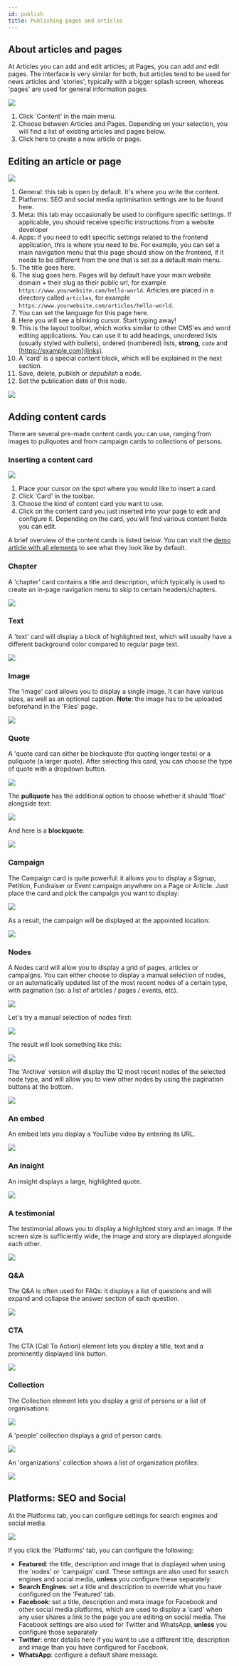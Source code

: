 ```yaml
---
id: publish
title: Publishing pages and articles
---
```


## About articles and pages

At Articles you can add and edit articles; at Pages, you can add and edit pages. The interface is very similar for both, but articles tend to be used for news articles and 'stories', typically with a bigger splash screen, whereas 'pages' are used for general information pages. 

![](https://screens.wings.dev/Screen-Shot-2020-02-23-11-46-44-1582454834.png)

1. Click 'Content' in the main menu.
2. Choose between Articles and Pages. Depending on your selection, you will find a list of existing articles and pages below.
3. Click here to create a new article or page.

## Editing an article or page

![](https://screens.wings.dev/CleanShot-2020-02-23-at-12.04.52-1582456048.png)

1. General: this tab is open by default. It's where you write the content.
2. Platforms: SEO and social media optimisation settings are to be found here.
3. Meta: this tab may occasionally be used to configure specific settings. If applicable, you should receive specific instructions from a website developer
4. Apps: if you need to edit specific settings related to the frontend application, this is where you need to be. For example, you can set a main navigation menu that this page should show on the frontend, if it needs to be different from the one that is set as a default main menu.
5. The title goes here.
6. The slug goes here. Pages will by default have your main website domain + their slug as their public url, for example `https://www.yourwebsite.com/hello-world`. Articles are placed in a directory called `articles`, for example `https://www.yourwebsite.com/articles/hello-world`.
7. You can set the language for this page here.
8. Here you will see a blinking cursor. Start typing away!
9. This is the layout toolbar, which works similar to other CMS'es and word editing applications. You can use it to add headings, unordered lists (usually styled with bullets), ordered (numbered) lists, **strong**, `code` and [https://example.com](links).
10. A 'card' is a special content block, which will be explained in the next section.
11. Save, delete, publish or _depublish_ a node.
12. Set the publication date of this node.

![](https://screens.wings.dev/Screen-Recording-2020-02-23-12-20-01-1582456809.gif)

## Adding content cards
There are several pre-made content cards you can use, ranging from images to pullquotes and from campaign cards to collections of persons.

### Inserting a content card

![](https://screens.wings.dev/Screen-Recording-2020-02-23-12-21-05-1582456877.gif)

1. Place your cursor on the spot where you would like to insert a card. 
2. Click 'Card' in the toolbar.
3. Choose the kind of content card you want to use.
4. Click on the content card you just inserted into your page to edit and configure it. Depending on the card, you will find various content fields you can edit.

A brief overview of the content cards is listed below. You can visit the [demo article with all elements](https://demo.wings.dev/articles/all-elements) to see what they look like by default.

### Chapter
A 'chapter' card contains a title and description, which typically is used to create an in-page navigation menu to skip to certain headers/chapters.

![](https://screens.wings.dev/CleanShot-2020-02-23-at-12.30.29-1582457439.png)

### Text 
A 'text' card will display a block of highlighted text, which will usually have a different background color compared to regular page text.

![](https://screens.wings.dev/CleanShot-2020-02-23-at-23.02.27-1582495359.png)

### Image
The 'image' card allows you to display a single image. It can have various sizes, as well as an optional caption. **Note**: the image has to be uploaded beforehand in the 'Files' page. 

![](https://screens.wings.dev/CleanShot-2020-02-23-at-12.32.44-1582457575.png)

### Quote
A 'quote card can either be blockquote (for quoting longer texts) or a pullquote (a larger quote). After selecting this card, you can choose the type of quote with a dropdown button. 

![](https://screens.wings.dev/CleanShot-2020-02-23-at-14.45.16-1582465527.png)

The **pullquote** has the additional option to choose whether it should 'float' alongside text:

![](https://screens.wings.dev/CleanShot-2020-02-23-at-14.48.17-1582465714.png) 

And here is a **blockquote**:

![](https://screens.wings.dev/CleanShot-2020-02-23-at-14.37.29-1582465101.png)

### Campaign
The Campaign card is quite powerful: it allows you to display a Signup, Petition, Fundraiser or Event campaign anywhere on a Page or Article. Just place the card and pick the campaign you want to display:

![](https://screens.wings.dev/CleanShot-2020-02-23-at-14.55.30-1582466140.png)

As a result, the campaign will be displayed at the appointed location:

![](https://screens.wings.dev/CleanShot-2020-02-23-at-14.58.20-1582466318.png)

### Nodes
A Nodes card will allow you to display a grid of pages, articles or campaigns. You can either choose to display a manual selection of nodes, or an automatically updated list of the most recent nodes of a certain type, with pagination (so: a list of articles / pages / events, etc). 

![](https://screens.wings.dev/CleanShot-2020-02-23-at-15.06.58-1582466831.png)

Let's try a manual selection of nodes first:

![](https://screens.wings.dev/Screen-Recording-2020-02-23-15-11-58-1582467134.gif)

The result will look something like this:

![](https://screens.wings.dev/Screen-Recording-2020-02-23-15-15-09-1582467315.gif)

The 'Archive' version will display the 12 most recent nodes of the selected node type, and will allow you to view other nodes by using the pagination buttons at the bottom.

![](https://screens.wings.dev/CleanShot-2020-02-23-at-15.17.35-1582467483.png)

### An embed
An embed lets you display a YouTube video by entering its URL. 

![](https://screens.wings.dev/CleanShot-2020-02-23-at-15.21.47-1582467746.png)

### An insight
An insight displays a large, highlighted quote.

![](https://screens.wings.dev/CleanShot-2020-02-23-at-15.23.09-1582467798.png)

### A testimonial
The testimonial allows you to display a highlighted story and an image. If the screen size is sufficiently wide, the image and story are displayed alongside each other.

![](https://screens.wings.dev/CleanShot-2020-02-23-at-15.24.07-1582467859.png)

### Q&A
The Q&A is often used for FAQs: it displays a list of questions and will expand and collapse the answer section of each question.

![](https://screens.wings.dev/Screen-Recording-2020-02-23-15-27-06-1582468032.gif)

### CTA
The CTA (Call To Action) element lets you display a title, text and a prominently displayed link button.

![](https://screens.wings.dev/CleanShot-2020-02-23-at-15.28.32-1582468118.png)

### Collection
The Collection element lets you display a grid of persons or a list of organisations:

![](https://screens.wings.dev/Screen-Recording-2020-02-23-15-30-48-1582468259.gif)

A 'people' collection displays a grid of person cards:

![](https://screens.wings.dev/CleanShot-2020-02-23-at-15.31.42-1582468308.png)

An 'organizations' collection shows a list of organization profiles:

![](https://screens.wings.dev/CleanShot-2020-02-23-at-15.32.33-1582468374.png)


## Platforms: SEO and Social
At the Platforms tab, you can configure settings for search engines and social media.

![](https://screens.wings.dev/CleanShot-2020-02-23-at-15.33.39-1582468459.png)

If you click the 'Platforms' tab, you can configure the following:

- **Featured**: the title, description and image that is displayed when using the 'nodes' or 'campaign' card. These settings are also used for search engines and social media, **unless** you configure these separately:
- **Search Engines**: set a title and description to override what you have configured on the 'Featured' tab. 
- **Facebook**: set a title, description and meta image for Facebook and other social media platforms, which are used to display a 'card' when any user shares a link to the page you are editing on social media. The Facebook settings are also used for Twitter and WhatsApp, **unless** you configure those separately
- **Twitter**: enter details here if you want to use a different title, description and image than you have configured for Facebook.
- **WhatsApp**: configure a default share message.
